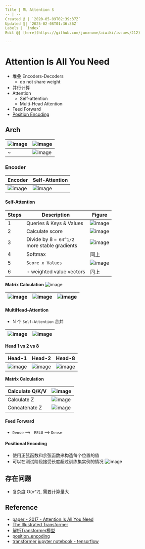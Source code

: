 ```yaml
---
Title | ML Attention S
-- | --
Created @ | `2020-05-09T02:39:37Z`
Updated @| `2025-02-08T01:36:36Z`
Labels | `index`
Edit @| [here](https://github.com/junxnone/aiwiki/issues/212)

---
```

# Attention Is All You Need


- 堆叠 Encoders-Decoders
  -  do not share weight
- 并行计算
- Attention
  - Self-attention
  - Multi-Head Attention
- Feed Forward
- [Position Encoding](/0213_ML_Attention_PE)

## Arch

![image](https://user-images.githubusercontent.com/2216970/106077575-c1b1dd00-614c-11eb-9801-1908bf51aa3b.png) | ![image](https://user-images.githubusercontent.com/2216970/106077653-e27a3280-614c-11eb-9751-0058cbefabd9.png) 
-- | --
~ |  ![image](https://user-images.githubusercontent.com/2216970/81461947-d7a7f800-91e1-11ea-9cf6-d9f6bb408517.png)

### Encoder

Encoder | Self-Attention
-- | --
![image](https://user-images.githubusercontent.com/2216970/105963885-7cde6580-60bc-11eb-8c30-c9dbfbd24197.png) | ![image](https://user-images.githubusercontent.com/2216970/106080333-ce84ff80-6151-11eb-8c99-2dfaf5c057c2.png)

#### Self-Attention

Steps | Description | Figure 
--- | -- | -- 
1 | Queries & Keys & Values |  ![image](https://user-images.githubusercontent.com/2216970/106080866-dabd8c80-6152-11eb-9ee9-303e7aacdbe7.png) 
2 | Calculate score | ![image](https://user-images.githubusercontent.com/2216970/106080912-f0cb4d00-6152-11eb-8b40-34f370a25772.png)
3  | Divide by 8 `= 64^1/2`  <br>more stable gradients |  ![image](https://user-images.githubusercontent.com/2216970/106081170-6505f080-6153-11eb-9cf6-8021b1e84100.png)
4 | Softmax  | 同上
5 |  `Score x Values` |  ![image](https://user-images.githubusercontent.com/2216970/106082015-e8741180-6154-11eb-8b62-13768d27291e.png)
6 |  + weighted value vectors | 同上 

**Matrix Calculation**
![image](https://user-images.githubusercontent.com/2216970/106255109-8bf81b80-6254-11eb-9d1d-70af1ec9c256.png)

![image](https://user-images.githubusercontent.com/2216970/106255072-7da9ff80-6254-11eb-8c7e-1aee3205c716.png) |  ![image](https://user-images.githubusercontent.com/2216970/106083509-9680bb00-6157-11eb-88b0-08d7f202d8cf.png) | ![image](https://user-images.githubusercontent.com/2216970/106083592-b7491080-6157-11eb-8fa2-4f2cb286baa7.png)
-- | -- | --

#### MultiHead-Attention
- N 个 `Self-Attention` 合并

![image](https://user-images.githubusercontent.com/2216970/106083990-61c13380-6158-11eb-8495-3a5905863bc1.png) | ![image](https://user-images.githubusercontent.com/2216970/106420747-3dd25a80-6496-11eb-84b3-0968b8a0fe0a.png)
-- | --


**Head 1 vs 2 vs 8**

Head-1 | Head-2 | Head-8
-- | -- | --
![image](https://user-images.githubusercontent.com/2216970/106080333-ce84ff80-6151-11eb-8c99-2dfaf5c057c2.png) |  ![image](https://user-images.githubusercontent.com/2216970/106084134-afd63700-6158-11eb-960b-8cc3bc09fe28.png) | ![image](https://user-images.githubusercontent.com/2216970/106084251-f2980f00-6158-11eb-8622-4d1d18d0c351.png)


**Matrix Calculation**

Calculate Q/K/V | ![image](https://user-images.githubusercontent.com/2216970/106083787-0e4ee580-6158-11eb-8d77-0ef7f9ae1888.png) 
-- | --
Calculate Z | ![image](https://user-images.githubusercontent.com/2216970/106083796-1149d600-6158-11eb-8a09-8697ed93661a.png) 
Concatenate Z | ![image](https://user-images.githubusercontent.com/2216970/106083802-160e8a00-6158-11eb-8149-7334befaba04.png)

#### Feed Forward
- `Dense` --> ` RELU` --> `Dense`

#### Positional Encoding
- 使用正弦函数和余弦函数来构造每个位置的值
- 可以在测试阶段接受长度超过训练集实例的情况
![image](https://user-images.githubusercontent.com/2216970/106259242-eba4f580-6259-11eb-937f-2ccfb83c4744.png)


## 存在问题
- 复杂度 O(n^2), 需要计算量大


## Reference
- [paper - 2017 - Attention Is All You Need](https://arxiv.org/pdf/1706.03762.pdf)
- [The Illustrated Transformer](http://jalammar.github.io/illustrated-transformer/)
- [解析Transformer模型](https://mp.weixin.qq.com/s/kjLFPyTb7pal7oorX3ejkw)
- [position_encoding](https://github.com/tensorflow/examples/blob/master/community/en/position_encoding.ipynb)
- [transformer jupyter notebook - tensorflow](https://github.com/tensorflow/docs/blob/master/site/en/tutorials/text/transformer.ipynb)



